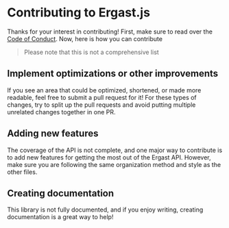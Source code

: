 # Contributing to Ergast.js

Thanks for your interest in contributing! First, make sure to read over the [Code of Conduct](https://github.com/AsyncBanana/ergast.js/blob/main/CODE_OF_CONDUCT.md). Now, here is how you can contribute

> Please note that this is not a comprehensive list

## Implement optimizations or other improvements

If you see an area that could be optimized, shortened, or made more readable, feel free to submit a pull request for it! For these types of changes, try to split up the pull requests and avoid putting multiple unrelated changes together in one PR.

## Adding new features

The coverage of the API is not complete, and one major way to contribute is to add new features for getting the most out of the Ergast API. However, make sure you are following the same organization method and style as the other files.

## Creating documentation

This library is not fully documented, and if you enjoy writing, creating documentation is a great way to help!

